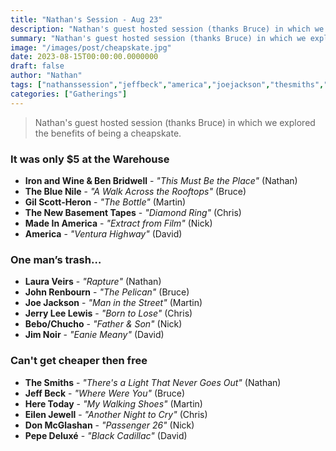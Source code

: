 ```yaml
---
title: "Nathan's Session - Aug 23"
description: "Nathan's guest hosted session (thanks Bruce) in which we explored the benefits of being a cheapskate."
summary: "Nathan's guest hosted session (thanks Bruce) in which we explored the benefits of being a cheapskate."
image: "/images/post/cheapskate.jpg"
date: 2023-08-15T00:00:00.0000000
draft: false
author: "Nathan"
tags: ["nathanssession","jeffbeck","america","joejackson","thesmiths","eilenjewell","jimnoir","ironandwine","johnrenbourn","donmcglashan","lauraveirs","pepedeluxe","bebo","chucho","heretoday","benbridwell","thebluenile","madeinamerica","jerryleelewis","gilscott‐heron","thenewbasementtapes"]
categories: ["Gatherings"]
---
```

> Nathan's guest hosted session (thanks Bruce) in which we explored the benefits of being a cheapskate.
### It was only $5 at the Warehouse
- **Iron and Wine & Ben Bridwell** - _"This Must Be the Place"_ (Nathan)
- **The Blue Nile** - _"A Walk Across the Rooftops"_ (Bruce)
- **Gil Scott‐Heron** - _"The Bottle"_ (Martin)
- **The New Basement Tapes** - _"Diamond Ring"_ (Chris)
- **Made In America** - _"Extract from Film"_ (Nick)
- **America** - _"Ventura Highway"_ (David)
### One man’s trash…
- **Laura Veirs** - _"Rapture"_ (Nathan)
- **John Renbourn** - _"The Pelican"_ (Bruce)
- **Joe Jackson** - _"Man in the Street"_ (Martin)
- **Jerry Lee Lewis** - _"Born to Lose"_ (Chris)
- **Bebo/Chucho** - _"Father & Son"_ (Nick)
- **Jim Noir** - _"Eanie Meany"_ (David)
### Can't get cheaper then free
- **The Smiths** - _"There's a Light That Never Goes Out"_ (Nathan)
- **Jeff Beck** - _"Where Were You"_ (Bruce)
- **Here Today** - _"My Walking Shoes"_ (Martin)
- **Eilen Jewell** - _"Another Night to Cry"_ (Chris)
- **Don McGlashan** - _"Passenger 26"_ (Nick)
- **Pepe Deluxé** - _"Black Cadillac"_ (David)
